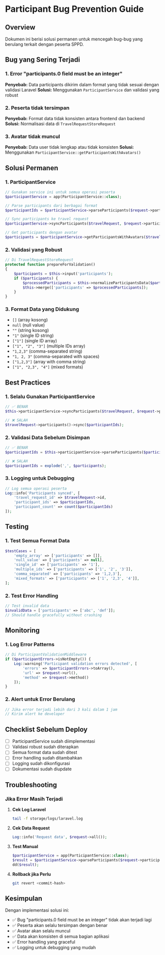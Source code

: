 # Participant Bug Prevention Guide

## Overview
Dokumen ini berisi solusi permanen untuk mencegah bug-bug yang berulang terkait dengan peserta SPPD.

## Bug yang Sering Terjadi

### 1. Error "participants.0 field must be an integer"
**Penyebab:** Data participants dikirim dalam format yang tidak sesuai dengan validasi Laravel
**Solusi:** Menggunakan `ParticipantService` dan validasi yang robust

### 2. Peserta tidak tersimpan
**Penyebab:** Format data tidak konsisten antara frontend dan backend
**Solusi:** Normalisasi data di `TravelRequestStoreRequest`

### 3. Avatar tidak muncul
**Penyebab:** Data user tidak lengkap atau tidak konsisten
**Solusi:** Menggunakan `ParticipantService::getParticipantsWithAvatars()`

## Solusi Permanen

### 1. ParticipantService
```php
// Gunakan service ini untuk semua operasi peserta
$participantService = app(ParticipantService::class);

// Parse participants dari berbagai format
$participantIds = $participantService->parseParticipants($request->participants);

// Sync participants ke travel request
$participantService->syncParticipants($travelRequest, $request->participants);

// Get participants dengan avatar
$participants = $participantService->getParticipantsWithAvatars($travelRequest);
```

### 2. Validasi yang Robust
```php
// Di TravelRequestStoreRequest
protected function prepareForValidation()
{
    $participants = $this->input('participants');
    if ($participants) {
        $processedParticipants = $this->normalizeParticipantsData($participants);
        $this->merge(['participants' => $processedParticipants]);
    }
}
```

### 3. Format Data yang Didukung
- `[]` (array kosong)
- `null` (null value)
- `""` (string kosong)
- `"1"` (single ID string)
- `["1"]` (single ID array)
- `["1", "2", "3"]` (multiple IDs array)
- `"1,2,3"` (comma-separated string)
- `"1, 2, 3"` (comma-separated with spaces)
- `["1,2,3"]` (array with comma string)
- `["1", "2,3", "4"]` (mixed formats)

## Best Practices

### 1. Selalu Gunakan ParticipantService
```php
// ✅ BENAR
$this->participantService->syncParticipants($travelRequest, $request->participants);

// ❌ SALAH
$travelRequest->participants()->sync($participantIds);
```

### 2. Validasi Data Sebelum Disimpan
```php
// ✅ BENAR
$participantIds = $this->participantService->parseParticipants($participants);

// ❌ SALAH
$participantIds = explode(',', $participants);
```

### 3. Logging untuk Debugging
```php
// Log semua operasi peserta
Log::info('Participants synced', [
    'travel_request_id' => $travelRequest->id,
    'participant_ids' => $participantIds,
    'participant_count' => count($participantIds)
]);
```

## Testing

### 1. Test Semua Format Data
```php
$testCases = [
    'empty_array' => ['participants' => []],
    'null_value' => ['participants' => null],
    'single_id' => ['participants' => '1'],
    'multiple_ids' => ['participants' => ['1', '2', '3']],
    'comma_separated' => ['participants' => '1,2,3'],
    'mixed_formats' => ['participants' => ['1', '2,3', '4']],
];
```

### 2. Test Error Handling
```php
// Test invalid data
$invalidData = ['participants' => ['abc', 'def']];
// Should handle gracefully without crashing
```

## Monitoring

### 1. Log Error Patterns
```php
// Di ParticipantValidationMiddleware
if ($participantErrors->isNotEmpty()) {
    Log::warning('Participant validation errors detected', [
        'errors' => $participantErrors->toArray(),
        'url' => $request->url(),
        'method' => $request->method()
    ]);
}
```

### 2. Alert untuk Error Berulang
```php
// Jika error terjadi lebih dari 3 kali dalam 1 jam
// Kirim alert ke developer
```

## Checklist Sebelum Deploy

- [ ] ParticipantService sudah diimplementasi
- [ ] Validasi robust sudah diterapkan
- [ ] Semua format data sudah ditest
- [ ] Error handling sudah ditambahkan
- [ ] Logging sudah dikonfigurasi
- [ ] Dokumentasi sudah diupdate

## Troubleshooting

### Jika Error Masih Terjadi

1. **Cek Log Laravel**
   ```bash
   tail -f storage/logs/laravel.log
   ```

2. **Cek Data Request**
   ```php
   Log::info('Request data', $request->all());
   ```

3. **Test Manual**
   ```php
   $participantService = app(ParticipantService::class);
   $result = $participantService->parseParticipants($request->participants);
   dd($result);
   ```

4. **Rollback jika Perlu**
   ```bash
   git revert <commit-hash>
   ```

## Kesimpulan

Dengan implementasi solusi ini:
- ✅ Bug "participants.0 field must be an integer" tidak akan terjadi lagi
- ✅ Peserta akan selalu tersimpan dengan benar
- ✅ Avatar akan selalu muncul
- ✅ Data akan konsisten di semua bagian aplikasi
- ✅ Error handling yang graceful
- ✅ Logging untuk debugging yang mudah 